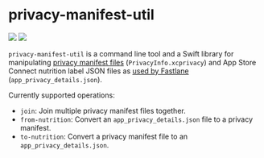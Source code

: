 # privacy-manifest-util

[![](https://img.shields.io/endpoint?url=https%3A%2F%2Fswiftpackageindex.com%2Fapi%2Fpackages%2Frichiefi%2FPrivacyManifestUtil%2Fbadge%3Ftype%3Dswift-versions)](https://swiftpackageindex.com/richiefi/PrivacyManifestUtil)
[![](https://img.shields.io/endpoint?url=https%3A%2F%2Fswiftpackageindex.com%2Fapi%2Fpackages%2Frichiefi%2FPrivacyManifestUtil%2Fbadge%3Ftype%3Dplatforms)](https://swiftpackageindex.com/richiefi/PrivacyManifestUtil)

`privacy-manifest-util` is a command line tool and a Swift library for 
manipulating [privacy manifest files] (`PrivacyInfo.xcprivacy`) and App Store Connect nutrition 
label JSON files as [used by Fastlane][fastlane-privacy-details] (`app_privacy_details.json`).

Currently supported operations:

- `join`: Join multiple privacy manifest files together.
- `from-nutrition`: Convert an `app_privacy_details.json` file to a privacy manifest.
- `to-nutrition`: Convert a privacy manifest file to an `app_privacy_details.json`.

[privacy manifest files]: https://developer.apple.com/documentation/bundleresources/privacy_manifest_files
[fastlane-privacy-details]: https://docs.fastlane.tools/uploading-app-privacy-details/

